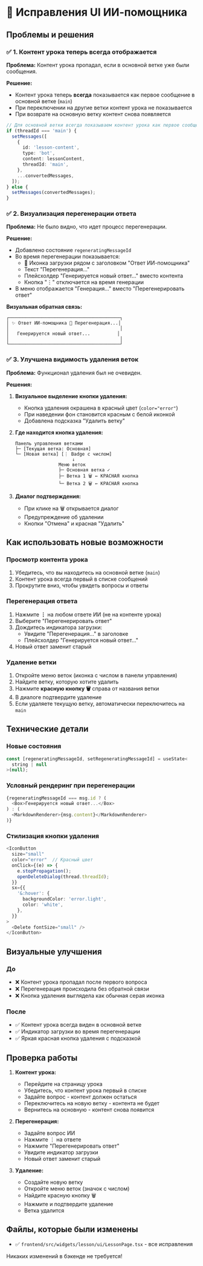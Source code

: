 # 🔧 Исправления UI ИИ-помощника

## Проблемы и решения

### ✅ 1. Контент урока теперь всегда отображается

**Проблема:** Контент урока пропадал, если в основной ветке уже были сообщения.

**Решение:**

- Контент урока теперь **всегда** показывается как первое сообщение в основной ветке (`main`)
- При переключении на другие ветки контент урока не показывается
- При возврате на основную ветку контент снова появляется

```typescript
// Для основной ветки всегда показываем контент урока как первое сообщение
if (threadId === 'main') {
  setMessages([
    {
      id: 'lesson-content',
      type: 'bot',
      content: lessonContent,
      threadId: 'main',
    },
    ...convertedMessages,
  ]);
} else {
  setMessages(convertedMessages);
}
```

### ✅ 2. Визуализация перегенерации ответа

**Проблема:** Не было видно, что идет процесс перегенерации.

**Решение:**

- Добавлено состояние `regeneratingMessageId`
- Во время перегенерации показывается:
  - 🔄 Иконка загрузки рядом с заголовком "Ответ ИИ-помощника"
  - Текст "Перегенерация..."
  - Плейсхолдер "Генерируется новый ответ..." вместо контента
  - Кнопка "⋮" отключается на время генерации
- В меню отображается "Генерация..." вместо "Перегенерировать ответ"

**Визуальная обратная связь:**

```
┌─────────────────────────────────────────┐
│ ✨ Ответ ИИ-помощника 🔄 Перегенерация...│
│                                         │
│   Генерируется новый ответ...          │
│                                         │
└─────────────────────────────────────────┘
```

### ✅ 3. Улучшена видимость удаления веток

**Проблема:** Функционал удаления был не очевиден.

**Решения:**

1. **Визуальное выделение кнопки удаления:**
   - Кнопка удаления окрашена в красный цвет (`color="error"`)
   - При наведении фон становится красным с белой иконкой
   - Добавлена подсказка "Удалить ветку"

2. **Где находится кнопка удаления:**

   ```
   Панель управления ветками
   ├─ [Текущая ветка: Основная]
   └─ [Новая ветка] [⋮ Badge с числом]
                        ↓
                   Меню веток
                   ├─ Основная ветка ✓
                   ├─ Ветка 1 🗑️ ← КРАСНАЯ кнопка
                   └─ Ветка 2 🗑️ ← КРАСНАЯ кнопка
   ```

3. **Диалог подтверждения:**
   - При клике на 🗑️ открывается диалог
   - Предупреждение об удалении
   - Кнопки "Отмена" и красная "Удалить"

## Как использовать новые возможности

### Просмотр контента урока

1. Убедитесь, что вы находитесь на основной ветке (`main`)
2. Контент урока всегда первый в списке сообщений
3. Прокрутите вниз, чтобы увидеть вопросы и ответы

### Перегенерация ответа

1. Нажмите **⋮** на любом ответе ИИ (не на контенте урока)
2. Выберите "Перегенерировать ответ"
3. Дождитесь индикатора загрузки:
   - Увидите "Перегенерация..." в заголовке
   - Плейсхолдер "Генерируется новый ответ..."
4. Новый ответ заменит старый

### Удаление ветки

1. Откройте меню веток (иконка с числом в панели управления)
2. Найдите ветку, которую хотите удалить
3. Нажмите **красную кнопку 🗑️** справа от названия ветки
4. В диалоге подтвердите удаление
5. Если удаляете текущую ветку, автоматически переключитесь на `main`

## Технические детали

### Новые состояния

```typescript
const [regeneratingMessageId, setRegeneratingMessageId] = useState<
  string | null
>(null);
```

### Условный рендеринг при перегенерации

```typescript
{regeneratingMessageId === msg.id ? (
  <Box>Генерируется новый ответ...</Box>
) : (
  <MarkdownRenderer>{msg.content}</MarkdownRenderer>
)}
```

### Стилизация кнопки удаления

```typescript
<IconButton
  size="small"
  color="error"  // Красный цвет
  onClick={(e) => {
    e.stopPropagation();
    openDeleteDialog(thread.threadId);
  }}
  sx={{
    '&:hover': {
      backgroundColor: 'error.light',
      color: 'white',
    },
  }}
>
  <Delete fontSize="small" />
</IconButton>
```

## Визуальные улучшения

### До

- ❌ Контент урока пропадал после первого вопроса
- ❌ Перегенерация происходила без обратной связи
- ❌ Кнопка удаления выглядела как обычная серая иконка

### После

- ✅ Контент урока всегда виден в основной ветке
- ✅ Индикатор загрузки во время перегенерации
- ✅ Яркая красная кнопка удаления с подсказкой

## Проверка работы

1. **Контент урока:**
   - Перейдите на страницу урока
   - Убедитесь, что контент урока первый в списке
   - Задайте вопрос - контент должен остаться
   - Переключитесь на новую ветку - контента не будет
   - Вернитесь на основную - контент снова появится

2. **Перегенерация:**
   - Задайте вопрос ИИ
   - Нажмите ⋮ на ответе
   - Нажмите "Перегенерировать ответ"
   - Увидите индикатор загрузки
   - Новый ответ заменит старый

3. **Удаление:**
   - Создайте новую ветку
   - Откройте меню веток (значок с числом)
   - Найдите красную кнопку 🗑️
   - Нажмите и подтвердите удаление
   - Ветка удалится

## Файлы, которые были изменены

- ✅ `frontend/src/widgets/lesson/ui/LessonPage.tsx` - все исправления

Никаких изменений в бэкенде не требуется!
